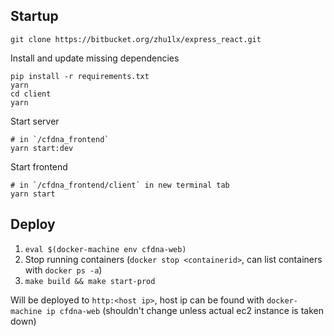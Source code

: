 ## Startup

```
git clone https://bitbucket.org/zhu1lx/express_react.git
```

Install and update missing dependencies
```
pip install -r requirements.txt
yarn
cd client
yarn
```

Start server
```
# in `/cfdna_frontend`
yarn start:dev
```

Start frontend
```
# in `/cfdna_frontend/client` in new terminal tab
yarn start
```

## Deploy

1. `eval $(docker-machine env cfdna-web)`
2. Stop running containers (`docker stop <containerid>`, can list containers with `docker ps -a`)
3. `make build && make start-prod`

Will be deployed to `http:<host ip>`, host ip can be found with `docker-machine ip cfdna-web` (shouldn't change unless actual ec2 instance is taken down)